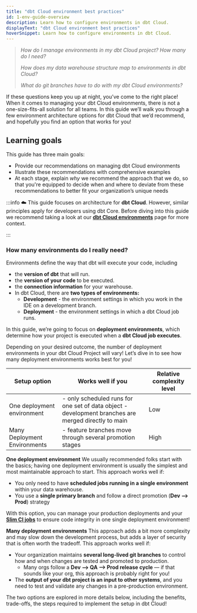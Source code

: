 ```yaml
---
title: "dbt Cloud environment best practices"
id: 1-env-guide-overview
description: Learn how to configure environments in dbt Cloud.
displayText: "dbt Cloud environment best practices"
hoverSnippet: Learn how to configure environments in dbt Cloud.
---
```


> *How do I manage environments in my dbt Cloud project? How many do I need?*
>
> *How does my data warehouse structure map to environments in dbt Cloud?*
>
> *What do git branches have to do with my dbt Cloud environments?*
>

If these questions keep you up at night, you’ve come to the right place! When it comes to managing your dbt Cloud environments, there is not a one-size-fits-all solution for all teams. In this guide we’ll walk you through a few environment architecture options for dbt Cloud that we’d recommend, and hopefully you find an option that works for you!

## Learning goals

This guide has three main goals:

- Provide our recommendations on managing dbt Cloud environments
- Illustrate these recommendations with comprehensive examples
- At each stage, explain *why* we recommend the approach that we do, so that you're equipped to decide when and where to deviate from these recommendations to better fit your organization’s unique needs

:::info
☁️ This guide focuses on architecture for **dbt Cloud**. However, similar principles apply for developers using dbt Core. Before diving into this guide we recommend taking a look at our **[dbt Cloud environments](docs/collaborate/environments/dbt-cloud-environments)** page for more context.

:::

### How many environments do I really need?

Environments define the way that dbt will execute your code, including

- the **version of dbt** that will run.
- the **version of your code** to be executed.
- the **connection information** for your warehouse.
- In dbt Cloud, there are **two types of environments:**
  - **Development** - the environment settings in which you work in the IDE on a development branch.
  - **Deployment** - the environment settings in which a dbt Cloud job runs.

In this guide, we’re going to focus on **deployment environments**, which determine how your project is executed when a **dbt Cloud job executes**.

Depending on your desired outcome, the number of deployment environments in your dbt Cloud Project will vary! Let’s dive in to see how many deployment environments works best for you!

| Setup option | Works well if you | Relative complexity level  |
| --- | --- | --- |
| One deployment environment | - only scheduled runs for one set of data object - development branches are merged directly to main | Low |
| Many Deployment Environments | - feature branches move through several promotion stages | High |

**One deployment environment** We usually recommended folks start with the basics; having one deployment environment is usually the simplest and most maintainable approach to start. This approach works well if:

- You only need to have **scheduled jobs running in a single environment** within your data warehouse.
- You use a **single primary branch** and follow a direct promotion (**Dev —> Prod**) strategy

With this option, you can manage your production deployments and your **[Slim CI jobs](docs/deploy/cloud-ci-job)** to ensure code integrity in one single deployment environment!

**Many deployment environments** This approach adds a bit more complexity and may slow down the development process, but adds a layer of security that is often worth the tradeoff. This approach works well if:

- Your organization maintains **several long-lived git branches** to control how and when changes are tested and promoted to production.
  - Many orgs follow a **Dev —> QA —>  Prod release cycle** — if that sounds like your org, this approach is probably right for you!
- The **output of your dbt project is an input to other systems**, and you need to test and validate any changes in a pre-production environment.

The two options are explored in more details below, including the benefits, trade-offs, the steps required to implement the setup in dbt Cloud!

